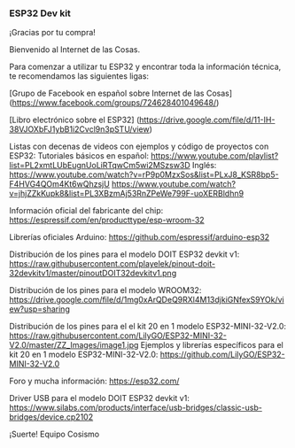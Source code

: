 ### ESP32 Dev kit
¡Gracias por tu compra!

Bienvenido al Internet de las Cosas.

Para comenzar a utilizar tu ESP32 y encontrar toda la información técnica, te recomendamos las siguientes ligas:

[Grupo de Facebook en español sobre Internet de las Cosas]
(https://www.facebook.com/groups/724628401049648/)

[Libro electrónico sobre el ESP32]
(https://drive.google.com/file/d/11-IH-38VJOXbFJ1ybB1i2Cvcl9n3pSTU/view)

Listas con decenas de videos con ejemplos y código de proyectos con ESP32:
Tutoriales básicos en español:
https://www.youtube.com/playlist?list=PL2xmtLUbEugnUoLiRTqwCm5wi2MSzsw3D
Inglés:
https://www.youtube.com/watch?v=rP9p0MzxSos&list=PLxJ8_KSR8bp5-F4HVG4QOm4Kt6wQhzsjU
https://www.youtube.com/watch?v=jhjZZkKupk8&list=PL3XBzmAj53RnZPeWe799F-uoXERBldhn9

Información oficial del fabricante del chip:
https://espressif.com/en/producttype/esp-wroom-32

Librerías oficiales Arduino:
https://github.com/espressif/arduino-esp32

Distribución de los pines para el modelo DOIT ESP32 devkit v1:
https://raw.githubusercontent.com/playelek/pinout-doit-32devkitv1/master/pinoutDOIT32devkitv1.png

Distribución de los pines para el modelo WROOM32:
https://drive.google.com/file/d/1mg0xArQDeQ9RXl4M13djkiGNfexS9YOk/view?usp=sharing

Distribución de los pines para el el kit 20 en 1  modelo ESP32-MINI-32-V2.0:
https://raw.githubusercontent.com/LilyGO/ESP32-MINI-32-V2.0/master/ZZ_Images/image1.jpg
Ejemplos y librerías específicos para el kit 20 en 1 modelo ESP32-MINI-32-V2.0:
https://github.com/LilyGO/ESP32-MINI-32-V2.0

Foro y mucha información:
https://esp32.com/

Driver USB para el modelo DOIT ESP32 devkit v1:
https://www.silabs.com/products/interface/usb-bridges/classic-usb-bridges/device.cp2102


¡Suerte!
  Equipo Cosismo
